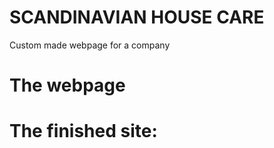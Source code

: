 # SCANDINAVIAN HOUSE CARE 

Custom made webpage for a company 


# The webpage



# The finished site: 